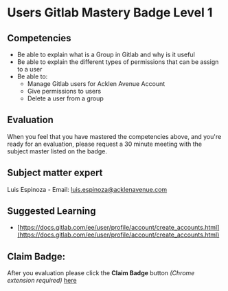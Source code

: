 # Users Gitlab Mastery Badge Level 1

## Competencies

 - Be able to explain what is a Group in Gitlab and why is it useful
 - Be able to explain the different types of permissions that can be assign to a user
 - Be able to:
    - Manage Gitlab users for Acklen Avenue Account
    - Give permissions to users
    - Delete a user from a group

## Evaluation

 When you feel that you have mastered the competencies above, and you're ready for an evaluation, please request a 30 minute meeting with the subject master listed on the badge.

## Subject matter expert
Luis Espinoza - Email: luis.espinoza@acklenavenue.com

## Suggested Learning

- [https://docs.gitlab.com/ee/user/profile/account/create_accounts.html](https://docs.gitlab.com/ee/user/profile/account/create_accounts.html)

## Claim Badge:
After you evaluation please click the **Claim Badge** button *(Chrome extension required)* [here](https://acklenavenue.badgr.com/public/badges/4pmxwrSWQTGuf9fB90V3fA)

